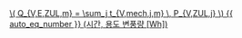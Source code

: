 <a href="/eco2_guide_center/1.%20ECO2%20Logic%20Guide/Hee1_Equation_List.html" class="equation-link" target="_blank" rel="noopener noreferrer">
  \( Q_{V,E,ZUL,m} = \sum_j t_{V,mech,j,m} \, P_{V,ZUL,j} \) {{ auto_eq_number }} <span class="note">(시간, 용도 변풍량 [Wh])</span>
</a>
